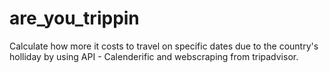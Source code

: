 # are_you_trippin
Calculate how more it costs to travel on specific dates due to the country's holliday by using API - Calenderific and webscraping from tripadvisor.
